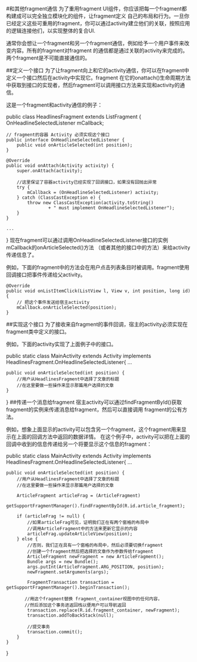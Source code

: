 #和其他fragment通信
为了重用fragment UI组件，你应该把每一个fragment都构建成可以完全独立模块化的组件，让fragment定义
自己的布局和行为。一旦你已经定义这些可重用的fragment，你可以通过activity建立他们的关联，按照应用
的逻辑连接他们，以实现整体的复合UI.

通常你会想让一个fragment和另一个fragment通信，例如给予一个用户事件来改变内容。所有的fragment对fragment
的通信都是通过关联的activity来完成的。两个fragment是不可能直接通信的。

##定义一个接口
为了让fragment向上和它的activity通信，你可以在fragment中定义一个接口然后在activity中实现它。fragment
在它的onattach()生命周期方法中获取到接口的实现者，然后fragment可以调用接口方法来实现和activity的通信。

这是一个fragment和activity通信的例子：

public class HeadlinesFragment extends ListFragment {
    OnHeadlineSelectedListener mCallback;

    // fragment的容器 Activity 必须实现这个接口
    public interface OnHeadlineSelectedListener {
        public void onArticleSelected(int position);
    }

    @Override
    public void onAttach(Activity activity) {
        super.onAttach(activity);

        //这里保证了容器activity已经实现了回调接口，如果没有回抛出异常
        try {
            mCallback = (OnHeadlineSelectedListener) activity;
        } catch (ClassCastException e) {
            throw new ClassCastException(activity.toString()
                    + " must implement OnHeadlineSelectedListener");
        }
    }

    ...
}
现在fragment可以通过调用OnHeadlineSelectedListener接口的实例mCallback的onArticleSelected()方法
（或者其他的接口中的方法）来给activity传递信息了。

例如，下面的fragment中的方法会在用户点击列表条目时被调用。fragment使用回调接口把事件传递给父activity。

    @Override
    public void onListItemClick(ListView l, View v, int position, long id) {
        // 把这个事件发送给宿主activity
        mCallback.onArticleSelected(position);
    }
##实现这个接口
为了接收来自fragment的事件回调，宿主的activity必须实现在fragment类中定义的接口。

例如，下面的activity实现了上面例子中的接口。

public static class MainActivity extends Activity
        implements HeadlinesFragment.OnHeadlineSelectedListener{
    ...

    public void onArticleSelected(int position) {
        //用户从HeadlinesFragment中选择了文章的标题
        //在这里要做一些操作来显示那篇用户选择的文章
    }
}
##传递一个消息给fragment
宿主activity可以通过findFragmentById()获取fragment的实例来传递消息给fragment，然后可以直接调用
fragment的公有方法。

例如，想象上面显示的activity可以包含另一个fragment，这个fragment用来显示在上面的回调方法中返回的数据详情。
在这个例子中，activity可以把在上面的回调中收到的信息传递给另一个将要显示这个信息的fragment：


public static class MainActivity extends Activity
        implements HeadlinesFragment.OnHeadlineSelectedListener{
    ...

    public void onArticleSelected(int position) {
        //用户从HeadlinesFragment中选择了文章的标题
        //在这里要做一些操作来显示那篇用户选择的文章

        ArticleFragment articleFrag = (ArticleFragment)
                getSupportFragmentManager().findFragmentById(R.id.article_fragment);

        if (articleFrag != null) {
            //如果articleFrag可见，证明我们正在有两个窗格的布局中
            //调用ArticleFragment中的方法来更新它显示的内容
            articleFrag.updateArticleView(position);
        } else {
            //否则，我们正在具有一个窗格的布局中，然后必须要切换fragment
            //创建一个fragment然后把选择的文章作为参数传给fragment
            ArticleFragment newFragment = new ArticleFragment();
            Bundle args = new Bundle();
            args.putInt(ArticleFragment.ARG_POSITION, position);
            newFragment.setArguments(args);

            FragmentTransaction transaction = getSupportFragmentManager().beginTransaction();

           //用这个fragment替换 fragment_container视图中的任何内容，
           //然后添加这个事务进返回栈以便用户可以导航返回
            transaction.replace(R.id.fragment_container, newFragment);
            transaction.addToBackStack(null);

            //提交事务
            transaction.commit();
        }
    }
}